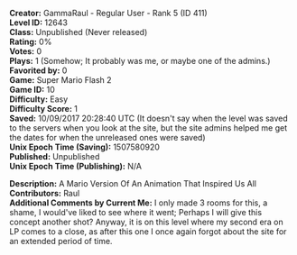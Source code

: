 **Creator:** GammaRaul - Regular User - Rank 5 (ID 411) <br>
**Level ID:** 12643 <br>
**Class:** Unpublished (Never released) <br>
**Rating:** 0% <br>
**Votes:** 0 <br>
**Plays:** 1 (Somehow; It probably was me, or maybe one of the admins.) <br>
**Favorited by:** 0 <br>
**Game:** Super Mario Flash 2 <br>
**Game ID:** 10 <br>
**Difficulty:** Easy <br>
**Difficulty Score:** 1 <br>
**Saved:** 10/09/2017 20:28:40 UTC (It doesn't say when the level was saved to the servers when you look at the site, but the site admins helped me get the dates for when the unreleased ones were saved) <br>
**Unix Epoch Time (Saving):** 1507580920 <br>
**Published:** Unpublished <br>
**Unix Epoch Time (Publishing):** N/A

**Description:** A Mario Version Of An Animation That Inspired Us All <br>
**Contributors:** Raul <br>
**Additional Comments by Current Me:** I only made 3 rooms for this, a shame, I would've liked to see where it went; Perhaps I will give this concept another shot? Anyway, it is on this level where my second era on LP comes to a close, as after this one I once again forgot about the site for an extended period of time.
